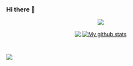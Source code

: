 ### Hi there 👋

<p align="center">
  <img align="center" src="https://i.ibb.co/0DjF83c/mypres.png" />
</p>

<p align="center">
<a href="https://github.com/houzefa-onaly">
  <img align="center" src="https://github-readme-stats.vercel.app/api/top-langs/?username=houzefa-onaly&theme=dark&layout=compact&exclude_repo=IoT-Libraries,Hackerrank-Codes" />
  <img align="center" src="https://github-readme-stats.vercel.app/api?username=houzefa-onaly&show_icons=true&theme=dark&count_private=true&icon_color=439975&text_color=6e6e6e" alt="My github stats"/>
</a></p>
<br>

![](https://komarev.com/ghpvc/?username=houzefa-onaly&label=Visitors)
